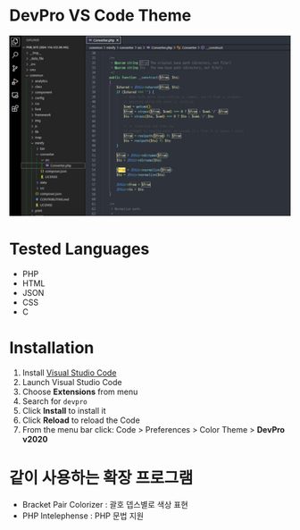 # DevPro VS Code Theme

![screenshot](https://github.com/koprodev/vscode-theme-hc/blob/master/images/theme-2020.jpg)


# Tested Languages
- PHP
- HTML
- JSON
- CSS
- C

# Installation
1.  Install [Visual Studio Code](https://code.visualstudio.com/)
2.  Launch Visual Studio Code
3.  Choose **Extensions** from menu
4.  Search for `devpro`
5.  Click **Install** to install it
6.  Click **Reload** to reload the Code
7.  From the menu bar click: Code > Preferences > Color Theme > **DevPro v2020**

# 같이 사용하는 확장 프로그램
- Bracket Pair Colorizer : 괄호 뎁스별로 색상 표현
- PHP Intelephense : PHP 문법 지원
